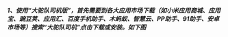 ##### **1、使用“大驼队司机版”，首先需要到各大应用市场下载（如小米应用商城、应用宝、豌豆荚、应用汇、百度手机助手、木蚂蚁、智慧云、PP助手、91助手、安卓市场等）搜索“大驼队司机”点击下载或安装。如下图**

